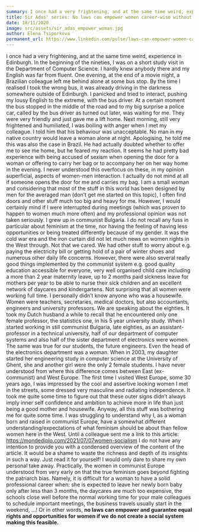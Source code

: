 ```yaml
---
summary: I once had a very frightening, and at the same time weird, experience in Edinburgh. In the beginning of the nineties, I was on a short study visit in the Department of Computer Science. I hardly knew anybody there and my English was far from fluent. One evening, at the end of a movie night, a Brazilian colleague left me behind alone at some bus stop. By the time I realised I took the wrong bus, it was already driving in the darkness somewhere outside of Edinburgh.
title: Sir Adas' series: No laws can empower women career-wise without an adequate social system!
date: 18/11/2020
image: src/assets/sir_adas_empower_woman.jpg
author: Elena Tsiporkova
permanent_url: https://www.linkedin.com/pulse/laws-can-empower-women-career-wise-without-adequate-elena-tsiporkova/
---
```




I once had a very frightening, and at the same time weird, experience in Edinburgh. In the beginning of the nineties, I was on a short study visit in the Department of Computer Science. I hardly knew anybody there and my English was far from fluent. One evening, at the end of a movie night, a Brazilian colleague left me behind alone at some bus stop. By the time I realised I took the wrong bus, it was already driving in the darkness somewhere outside of Edinburgh. I panicked and tried to interact, pushing my lousy English to the extreme, with the bus driver. At a certain moment the bus stopped in the middle of the road and to my big surprise a police car, called by the bus driver as turned out later, was waiting for me. They were very friendly and just gave me a lift home. Next morning, still very frightened and humiliated, I was boiling with anger when I met my colleague. I told him that his behaviour was unacceptable. No man in my native country would leave a woman alone at night. Apologising, he told me this was also the case in Brazil. He had actually doubted whether to offer me to see me home, but he feared my reaction. It seems he had pretty bad experience with being accused of sexism when opening the door for a woman or offering to carry her bag or to accompany her on her way home in the evening.
 I never understood this overfocus on these, in my opinion superficial, aspects of women-men interaction. I actually do not mind at all if someone opens the door for me and carries my bag. I am a small woman and considering that most of the stuff in this world has been designed by men for the averaged man (don’t get me started on this topic), I often find doors and other stuff much too big and heavy for me. However, I would certainly mind if I were interrupted during meetings (which was proven to happen to women much more often) and my professional opinion was not taken seriously.
 I grew up in communist Bulgaria.  I do not recall any fuss in particular about feminism at the time, nor having the feeling of having less opportunities or being treated differently because of my gender. It was the cold war era and the iron curtain did not let much news on women rights in the West through. Not that we cared. We had other stuff to worry about e.g. paying the electricity bill or getting hold of a pair of winter shoes and numerous other daily life concerns.
 However, there were also several really good things implemented by the communist system e.g. good quality education accessible for everyone, very well organised child care including a more than 2 year maternity leave, up to 2 months paid sickness leave for mothers per year to be able to nurse their sick children and an excellent network of daycares and kindergartens. Not surprising that all women were working full time. I personally didn’t know anyone who was a housewife. Women were teachers, secretaries, medical doctors, but also accountants, engineers and university professors. We are speaking about the eighties. It took my Dutch husband a while to recall that he encountered only one female professor, the statistics one, in his 5 year university study. When I started working in still communist Bulgaria, late eighties, as an assistant-professor in a technical university, half of our department of computer systems and also half of the sister department of electronics were women. The same was true for our students, the future engineers. Even the head of the electronics department was a woman. When in 2003, my daughter started her engineering study in computer science at the University of Ghent, she and another girl were the only 2 female students.
I have never understood from where this difference comes between East (ex-communist) and West Europe. The first time I visited West Europe, some 30 years ago, I was impressed by the cool and assertive looking women I met in the streets, some dressed very masculine and radiating independence. It took me quite some time to figure out that these outer signs didn’t always imply inner self confidence and ambition to achieve more in life than just being a good mother and housewife.
Anyway, all this stuff was bothering me for quite some time. I was struggling to understand why I, as a woman born and raised in communist Europe, have a somewhat different understanding/expectations of what feminism should be about than fellow women here in the West. Until a colleague sent me a link to this article:
https://mondediplo.com/2021/07/07women-socialism
I do not have any intention to provide you with a condensed overview of the content of the article. It would be a shame to waste the richness and depth of its insights in such a way. Just read it for yourself! I would only dare to share my own personal take away. Practically, the women in communist Europe understood from very early on that the true feminism goes beyond fighting the patriarch bias. Namely, it is difficult for a woman to have a solid professional career when: she is expected to leave her newly born baby only after less than 3 months, the daycares are much too expensive, the schools close well before the normal working time for your male colleagues to schedule important meetings, the business travels usually start in the weekend, …!
Or in other words, **no laws can empower and guarantee equal rights and opportunities for women if we do not create a social system making this feasible.**
